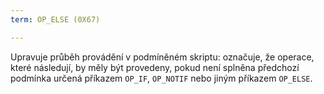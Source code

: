 ```yaml
---
term: OP_ELSE (0X67)

---
```

Upravuje průběh provádění v podmíněném skriptu: označuje, že operace, které následují, by měly být provedeny, pokud není splněna předchozí podmínka určená příkazem `OP_IF`, `OP_NOTIF` nebo jiným příkazem `OP_ELSE`.